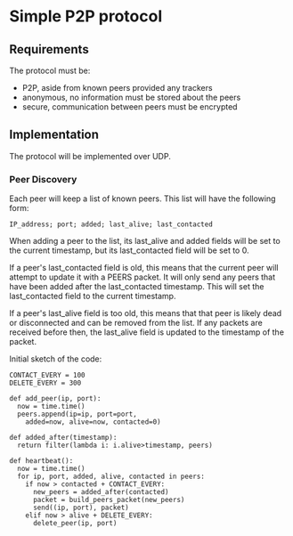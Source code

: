 Simple P2P protocol
===================

Requirements
------------
The protocol must be:
* P2P, aside from known peers provided any trackers
* anonymous, no information must be stored about the peers
* secure, communication between peers must be encrypted

Implementation
--------------
The protocol will be implemented over UDP.

### Peer Discovery
Each peer will keep a list of known peers. This list will have the following form:

    IP_address; port; added; last_alive; last_contacted

When adding a peer to the list, its last_alive and added fields will be set to the current timestamp, but its last_contacted field will be set to 0.

If a peer's last_contacted field is old, this means that the current peer will attempt to update it with a PEERS packet. It will only send any peers that have been added after the last_contacted timestamp. This will set the last_contacted field to the current timestamp.

If a peer's last_alive field is too old, this means that that peer is likely dead or disconnected and can be removed from the list. If any packets are received before then, the last_alive field is updated to the timestamp of the packet.

Initial sketch of the code:

    CONTACT_EVERY = 100
    DELETE_EVERY = 300

    def add_peer(ip, port):
      now = time.time()
      peers.append(ip=ip, port=port,
        added=now, alive=now, contacted=0)

    def added_after(timestamp):
      return filter(lambda i: i.alive>timestamp, peers)

    def heartbeat():
      now = time.time()
      for ip, port, added, alive, contacted in peers:
        if now > contacted + CONTACT_EVERY:
          new_peers = added_after(contacted)
          packet = build_peers_packet(new_peers)
          send((ip, port), packet)
        elif now > alive + DELETE_EVERY:
          delete_peer(ip, port)
